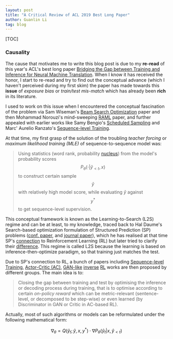 ```yaml
---
layout: post
title: "A Critical Review of ACL 2019 Best Long Paper"
author: Guanlin Li
tag: blog
---
```


[TOC]

### Causality

The cause that motivates me to write this blog post is due to my **re-read** of this year's ACL's best long paper [Bridging the Gap between Training and Inference for Neural Machine Translation](https://www.aclweb.org/anthology/P19-1426). When I know it has received the honor, I start to re-read and try to find out the conceptual advance (which I haven't perceived during my first skim) the paper has made towards this **issue** of *exposure bias* or *train/test mis-match* which has already been **rich** in its literature.

I used to work on this issue when I encountered the conceptual fascination of the problem via Sam Wiseman's [Beam Search Optimization](https://aclweb.org/anthology/D16-1137) paper and then Mohammad Norouzi's mind-sweeping [RAML](https://arxiv.org/pdf/1609.00150.pdf) paper, and further appealed with earlier works like Samy Bengio's [Scheduled Sampling](https://arxiv.org/pdf/1506.03099.pdf) and Marc' Aurelio Ranzato's [Sequence-level Training](https://arxiv.org/pdf/1511.06732.pdf).

At that time, my first grasp of the solution of the troubling *teacher forcing* or *maximum likelihood training (MLE)* of sequence-to-sequence model was:

> Using statistics (word rank, probability [nucleus](https://arxiv.org/pdf/1904.09751.pdf)) from the model's probability scores $$P_\theta(\cdot \vert \hat{y}_{<t}, x)$$ to construct certain sample $$\hat{y}$$ with relatively high model score, while evaluating $\hat{y}$ against $$y^*$$ to get sequence-level supervision.

This conceptual framework is known as the Learning-to-Search (L2S) regime and can be at least, to my knowledge, traced back to Hal Daume's Search-based optimization formulation of Structured Prediction (SP) problems ([conf. paper](https://arxiv.org/pdf/0907.0809.pdf), and [journal paper](https://link.springer.com/content/pdf/10.1007/s10994-009-5106-x.pdf)), which he has realised at that time SP's [connection](http://users.umiacs.umd.edu/~hal/docs/daume05search.pdf) to Reinforcement Learning (RL) but later tried to clarify their [difference](https://nlpers.blogspot.com/2017/04/structured-prediction-is-not-rl.html). This regime is called L2S because the learning is based on inference-then-optimize paradigm, so that training just matches the test.

Due to SP's connection to RL, a bunch of papers including [Sequence-level Training](https://arxiv.org/pdf/1511.06732.pdf), [Actor-Critic (AC)](https://arxiv.org/pdf/1607.07086.pdf), [GAN-like](http://papers.nips.cc/paper/6099-professor-forcing-a-new-algorithm-for-training-recurrent-networks.pdf) [inverse](https://arxiv.org/pdf/1704.06933.pdf) [RL](https://www.aclweb.org/anthology/N18-1122) works are then proposed by different groups. The main idea is to:

> Closing the gap between training and test by optimising the inference or decoding process during training, that is to optimise according to certain *on-policy reward* which can be metric-relevant (sentence-level, or decomposed to be step-wise) or even learned (by Discriminator in GAN or Critic in AC-based RL).

Actually, most of such algorithms or models can be reformulated under the following mathematical form:

$$\nabla_\theta = Q(\hat{y}_t; \hat{y}, x, y^*) \cdot \nabla P_\theta(\hat{y}_t \vert x, \hat{y}_{<t})$$

